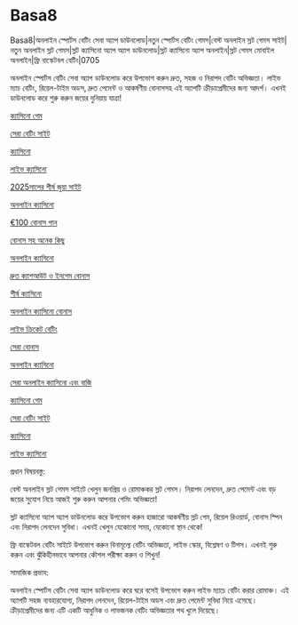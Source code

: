 # Basa8
Basa8|অনলাইন স্পোর্টস বেটিং সেবা অ্যাপ ডাউনলোড|নতুন স্পোর্টস বেটিং গেমস|বেস্ট অনলাইন স্লট গেমস সাইট|নতুন অনলাইন স্লট গেমস|স্লট ক্যাসিনো অ্যাপ অ্যাপ ডাউনলোড|স্লট ক্যাসিনো অ্যাপ অনলাইন|স্লট গেমস মোবাইল অনলাইন|ফ্রি বাস্কেটবল বেটিং|0705

অনলাইন স্পোর্টস বেটিং সেবা অ্যাপ ডাউনলোড করে উপভোগ করুন দ্রুত, সহজ ও নিরাপদ বেটিং অভিজ্ঞতা। লাইভ ম্যাচ বেটিং, রিয়েল-টাইম অডস, দ্রুত পেমেন্ট ও আকর্ষণীয় বোনাসসহ এই অ্যাপটি ক্রীড়াপ্রেমীদের জন্য আদর্শ। এখনই ডাউনলোড করে শুরু করুন জয়ের দুনিয়ায় যাত্রা!

<a href="https://basa8pc.com/">ক্যাসিনো গেম</a>

<a href="https://basa8pc.net/">সেরা বেটিং সাইট</a>

<a href="https://basa8live.com/">ক্যাসিনো</a>

<a href="https://basa8live.net/">লাইভ ক্যাসিনো</a>

<a href="https://basa8now.com/">2025সালের শীর্ষ জুয়া সাইট</a>

<a href="https://basa8now.net/">অনলাইন ক্যাসিনো </a>

<a href="https://basa8pro.com/">€100 বোনাস পান</a>

<a href="https://basa8pro.net/">বোনাস সহ অনেক কিছু</a>

<a href="https://basa8sx.com/">অনলাইন ক্যাসিনো</a>

<a href="https://basa8sx.net/">দ্রুত ক্যাশআউট ও ইনগেম বোনাস</a>

<a href="https://basa8wap.net/">শীর্ষ ক্যাসিনো</a>

<a href="https://basa8wap.com/">অনলাইন ক্যাসিনো বোনাস</a>

<a href="https://basa8uk.com/">লাইভ ক্রিকেট বেটিং</a>

<a href="https://basa8uk.net/">সেরা বোনাস</a>

<a href="https://basa8hub.com/">অনলাইন ক্যাসিনো</a>

<a href="https://basa8hub.net/">সেরা অনলাইন ক্যাসিনো এবং বাজি</a>

<a href="https://basa8pc.com/">ক্যাসিনো গেম</a>

<a href="https://basa8pc.net/">সেরা বেটিং সাইট</a>

<a href="https://basa8live.com/">ক্যাসিনো</a>

<a href="https://basa8live.net/">লাইভ ক্যাসিনো</a>

প্রধান বিষয়বস্তু:

বেস্ট অনলাইন স্লট গেমস সাইটে খেলুন জনপ্রিয় ও রোমাঞ্চকর স্লট গেমস। নিরাপদ লেনদেন, দ্রুত পেমেন্ট এবং বড় জয়ের সুযোগ নিয়ে আজই শুরু করুন আপনার গেমিং অভিজ্ঞতা!

স্লট ক্যাসিনো অ্যাপ অ্যাপ ডাউনলোড করে উপভোগ করুন হাজারো আকর্ষণীয় স্লট গেম, রিয়েল রিওয়ার্ড, বোনাস স্পিন এবং নিরাপদ লেনদেন সুবিধা। এখনই খেলুন যেকোনো সময়, যেকোনো স্থান থেকে!

ফ্রি বাস্কেটবল বেটিং সাইটে উপভোগ করুন বিনামূল্যে বেটিং অভিজ্ঞতা, লাইভ স্কোর, বিশ্লেষণ ও টিপস। এখনই শুরু করুন এবং ঝুঁকিহীনভাবে আপনার কৌশল পরীক্ষা করুন ও শিখুন!

সামাজিক প্রভাব:

অনলাইন স্পোর্টস বেটিং সেবা অ্যাপ ডাউনলোড করে ঘরে বসেই উপভোগ করুন লাইভ ম্যাচে বেটিং করার রোমাঞ্চ। এই অ্যাপটি সহজ ব্যবহারযোগ্য, নিরাপদ লেনদেন, রিয়েল-টাইম অডস এবং দ্রুত পেমেন্ট সুবিধা নিয়ে এসেছে। ক্রীড়াপ্রেমীদের জন্য এটি একটি আধুনিক ও লাভজনক বেটিং অভিজ্ঞতার পথ খুলে দিয়েছে।
